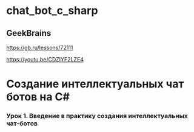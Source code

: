 # chat_bot_c_sharp
GeekBrains
---
https://gb.ru/lessons/72111

https://youtu.be/CDZIYF2LZE4

# Создание интеллектуальных чат ботов на C#

### Урок 1. Введение в практику создания интеллектуальных чат-ботов
